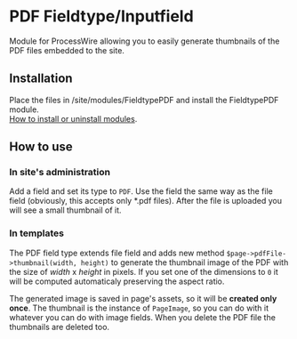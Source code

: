 # PDF Fieldtype/Inputfield

Module for ProcessWire allowing you to easily generate thumbnails of the PDF files embedded to the site.

## Installation

Place the files in /site/modules/FieldtypePDF and install the FieldtypePDF module.  
[How to install or uninstall modules](http://modules.processwire.com/install-uninstall/).

## How to use

### In site's administration

Add a field and set its type to `PDF`.
Use the field the same way as the file field (obviously, this accepts only \*.pdf files).
After the file is uploaded you will see a small thumbnail of it.

### In templates

The PDF field type extends file field and adds new method `$page->pdfFile->thumbnail(width, height)` to generate the thumbnail image of the PDF with the size of *width* x *height* in pixels. If you set one of the dimensions to `0` it will be computed automaticaly preserving the aspect ratio.

The generated image is saved in page's assets, so it will be **created only once**. The thumbnail is the instance of `PageImage`, so you can do with it whatever you can do with image fields. When you delete the PDF file the thumbnails are deleted too.
